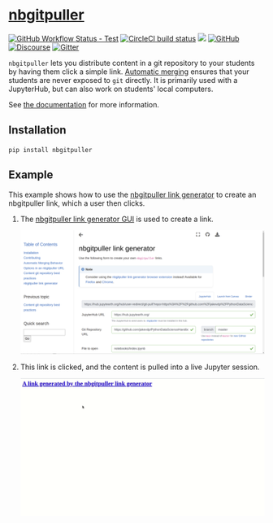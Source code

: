 # [nbgitpuller](https://github.com/jupyterhub/nbgitpuller)

[![GitHub Workflow Status - Test](https://img.shields.io/github/workflow/status/jupyterhub/nbgitpuller/Tests?logo=github&label=tests)](https://github.com/jupyterhub/nbgitpuller/actions)
[![CircleCI build status](https://img.shields.io/circleci/build/github/jupyterhub/nbgitpuller?logo=circleci&label=docs)](https://circleci.com/gh/jupyterhub/nbgitpuller)
[![](https://img.shields.io/pypi/v/nbgitpuller.svg?logo=pypi)](https://pypi.python.org/pypi/nbgitpuller)
[![GitHub](https://img.shields.io/badge/issue_tracking-github-blue?logo=github)](https://github.com/jupyterhub/nbgitpuller/issues)
[![Discourse](https://img.shields.io/badge/help_forum-discourse-blue?logo=discourse)](https://discourse.jupyter.org/c/jupyterhub)
[![Gitter](https://img.shields.io/badge/social_chat-gitter-blue?logo=gitter)](https://gitter.im/jupyterhub/jupyterhub)

`nbgitpuller` lets you distribute content in a git repository to your students
by having them click a simple link. [Automatic
merging](https://jupyterhub.github.io/nbgitpuller/topic/automatic-merging.html)
ensures that your students are never exposed to `git` directly. It is primarily
used with a JupyterHub, but can also work on students' local computers.

See [the documentation](https://jupyterhub.github.io/nbgitpuller) for more
information.

## Installation

```shell
pip install nbgitpuller
```

## Example

This example shows how to use the [nbgitpuller link generator](https://jupyterhub.github.io/nbgitpuller/link)
to create an nbgitpuller link, which a user then clicks.

1. The [nbgitpuller link generator GUI](https://jupyterhub.github.io/nbgitpuller/link) is used to create a
   link.

   ![](https://raw.githubusercontent.com/jupyterhub/nbgitpuller/9f380a933335f0f069b6e2f9965ed78c3abcce7a/docs/_static/nbgitpuller-link-generator.png)

2. This link is clicked, and the content is pulled into a live Jupyter session.

   ![](https://raw.githubusercontent.com/jupyterhub/nbgitpuller/9f380a933335f0f069b6e2f9965ed78c3abcce7a/docs/_static/nbgitpuller-demo.gif)
